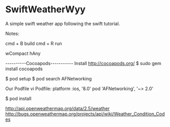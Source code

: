# SwiftWeatherWyy
A simple swift weather app following the swift tutorial.


Notes:


cmd + B build
cmd + R run 


wCompact hAny

----------Cocoapods-----------
Install
http://cocoapods.org/
$ sudo gem install cocoapods

$ pod setup
$ pod search AFNetworking


Our Podfile
vi Podfile:
platform :ios, '8.0'
pod 'AFNetworking', '~> 2.0'

$ pod install

http://api.openweathermap.org/data/2.5/weather
http://bugs.openweathermap.org/projects/api/wiki/Weather_Condition_Codes


